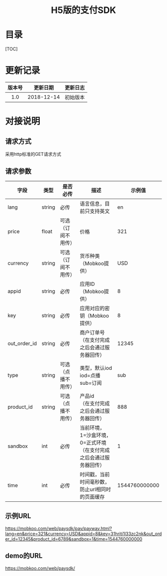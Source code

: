 <h1><center>H5版的支付SDK</center></h1>

# 目录

[TOC]

# 更新记录

| 版本号 |  更新日期  | 更新日志 |
| :----: | :--------: | :------: |
|  1.0   | 2018-12-14 | 初始版本 |

# 对接说明

## 请求方式

采用http标准的GET请求方式

## 请求参数

| 字段         | 类型   | 是否必传           | 描述                                                         | 示例值        |
| ------------ | ------ | ------------------ | ------------------------------------------------------------ | ------------- |
| lang         | string | 必传               | 语言信息，目前只支持英文                                     | en            |
| price        | float  | 可选（订阅不用传） | 价格                                                         | 321           |
| currency     | string | 可选（订阅不用传） | 货币种类（Mobkoo提供）                                       | USD           |
| appid        | string | 必传               | 应用ID（Mobkoo提供）                                         | 8             |
| key          | string | 必传               | 应用对应的密钥（Mobkoo提供）                                 | 8             |
| out_order_id | string | 必传               | 商户订单号<br />（在支付完成之后会通过服务器回传）           | 12345         |
| type         | string | 可选（点播不用传） | 类型，默认iod<br/>iod=点播<br/>sub=订阅                      | sub           |
| product_id   | string | 可选（点播不用传） | 产品id<br />（在支付完成之后会通过服务器回传）               | 888           |
| sandbox      | int    | 必传               | 当前环境，<br />1=沙盒环境，0=正式环境<br />（在支付完成之后会通过服务器回传） | 1             |
| time         | int    | 必传               | 时间戳，当前时间毫秒数，<br />防止url相同时的页面缓存        | 1544760000000 |

## 示例URL

https://mobkoo.com/web/paysdk/pay/payway.html?lang=en&price=321&currency=USD&appid=8&key=31hriti1l33zc2nk&out_order_id=12345&product_id=6789&sandbox=1&time=1544760000000



## demo的URL

https://mobkoo.com/web/paysdk/



